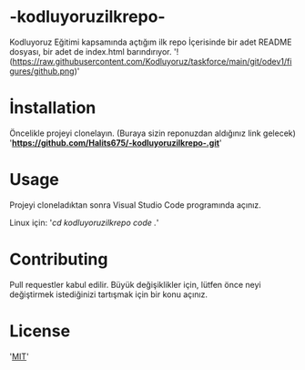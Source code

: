# -kodluyoruzilkrepo-
Kodluyoruz Eğitimi kapsamında açtığım ilk repo İçerisinde bir adet README dosyası, bir adet de index.html barındırıyor.
'!(https://raw.githubusercontent.com/Kodluyoruz/taskforce/main/git/odev1/figures/github.png)'
# İnstallation
Öncelikle projeyi clonelayın. (Buraya sizin reponuzdan aldığınız link gelecek)
'**https://github.com/Halits675/-kodluyoruzilkrepo-.git**'
# Usage
Projeyi cloneladıktan sonra Visual Studio Code programında açınız.

Linux için:
'*cd kodluyoruzilkrepo
code .*'
# Contributing
Pull requestler kabul edilir. Büyük değişiklikler için, lütfen önce neyi değiştirmek istediğinizi tartışmak için bir konu açınız.
# License
'[MIT](https://choosealicense.com)'
